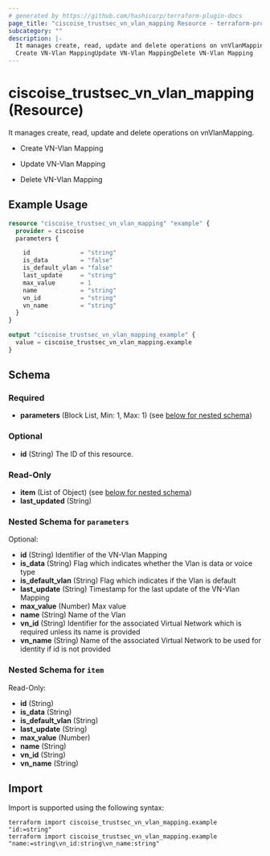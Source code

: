 ```yaml
---
# generated by https://github.com/hashicorp/terraform-plugin-docs
page_title: "ciscoise_trustsec_vn_vlan_mapping Resource - terraform-provider-ciscoise"
subcategory: ""
description: |-
  It manages create, read, update and delete operations on vnVlanMapping.
  Create VN-Vlan MappingUpdate VN-Vlan MappingDelete VN-Vlan Mapping
---
```


# ciscoise_trustsec_vn_vlan_mapping (Resource)

It manages create, read, update and delete operations on vnVlanMapping.

- Create VN-Vlan Mapping

- Update VN-Vlan Mapping

- Delete VN-Vlan Mapping

## Example Usage

```terraform
resource "ciscoise_trustsec_vn_vlan_mapping" "example" {
  provider = ciscoise
  parameters {

    id              = "string"
    is_data         = "false"
    is_default_vlan = "false"
    last_update     = "string"
    max_value       = 1
    name            = "string"
    vn_id           = "string"
    vn_name         = "string"
  }
}

output "ciscoise_trustsec_vn_vlan_mapping_example" {
  value = ciscoise_trustsec_vn_vlan_mapping.example
}
```

<!-- schema generated by tfplugindocs -->
## Schema

### Required

- **parameters** (Block List, Min: 1, Max: 1) (see [below for nested schema](#nestedblock--parameters))

### Optional

- **id** (String) The ID of this resource.

### Read-Only

- **item** (List of Object) (see [below for nested schema](#nestedatt--item))
- **last_updated** (String)

<a id="nestedblock--parameters"></a>
### Nested Schema for `parameters`

Optional:

- **id** (String) Identifier of the VN-Vlan Mapping
- **is_data** (String) Flag which indicates whether the Vlan is data or voice type
- **is_default_vlan** (String) Flag which indicates if the Vlan is default
- **last_update** (String) Timestamp for the last update of the VN-Vlan Mapping
- **max_value** (Number) Max value
- **name** (String) Name of the Vlan
- **vn_id** (String) Identifier for the associated Virtual Network which is required unless its name is provided
- **vn_name** (String) Name of the associated Virtual Network to be used for identity if id is not provided


<a id="nestedatt--item"></a>
### Nested Schema for `item`

Read-Only:

- **id** (String)
- **is_data** (String)
- **is_default_vlan** (String)
- **last_update** (String)
- **max_value** (Number)
- **name** (String)
- **vn_id** (String)
- **vn_name** (String)

## Import

Import is supported using the following syntax:

```shell
terraform import ciscoise_trustsec_vn_vlan_mapping.example "id:=string"
terraform import ciscoise_trustsec_vn_vlan_mapping.example "name:=string\vn_id:string\vn_name:string"
```
